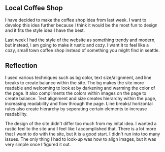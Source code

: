 ## Local Coffee Shop

I have decided to make the coffee shop idea from last week. I want to develop this idea further because I think it would be the most fun to design and it fits the style idea I have the best. 

Last week I had the style of the website as something trendy and modern, but instead, I am going to make it rustic and cozy.  I want it to feel like a cozy, small town coffee shop instead of something you might find in seattle. 

## Reflection

I used various techniques such as bg color, text size/alignment, and line breaks to create balance within the site. The bg makes the site more readable and welcoming to look at by darkening and warming the color of the page. It also compliments the colors within images on the page to create balance. Text alignment and size creates hierarchy within the page, increasing readability and flow through the page. Line breaks/ horizontal rules also create hierarchy by seperating certain elements to increase readability.

The design of the site didn't differ too much from my inital idea. I wanted a rustic feel to the site and I feel like I accomplished that. There is a lot more that I want to do with the site, but it is a good start. I didn't run into too many issues. The only thing I had to look-up was how to align images, but it was very simple once I figured it out. 